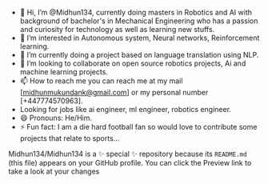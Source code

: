 - 👋 Hi, I’m @Midhun134, currently doing masters in Robotics and AI with background of bachelor's in Mechanical Engineering who has a passion and curiosity for technology as well as learning new stuffs.
- 👀 I’m interested in Autonomous system, Neural networks, Reinforcement learning.
- 🌱 I’m currently doing a project based on language translation using NLP.
- 💞️ I’m looking to collaborate on open source robotics projects, Ai and machine learning projects.
- 📫 How to reach me you can reach me at my mail [midhunmukundank@gmail.com] or my personal number [+447774570963].
- Looking for jobs like ai engineer, ml engineer, robotics engineer.
- 😄 Pronouns: He/Him.
- ⚡ Fun fact: I am a die hard football fan so would love to contribute some projects that relate to sports...

Midhun134/Midhun134 is a ✨ special ✨ repository because its `README.md` (this file) appears on your GitHub profile.
You can click the Preview link to take a look at your changes
